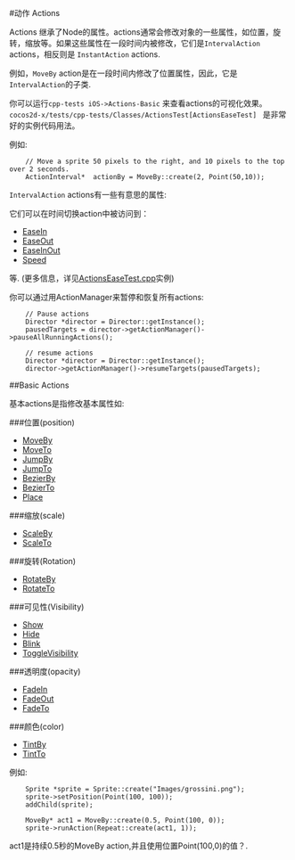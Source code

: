 #动作 Actions

Actions 继承了Node的属性。actions通常会修改对象的一些属性，如位置，旋转，缩放等。如果这些属性在一段时间内被修改，它们是`IntervalAction` actions，相反则是 `InstantAction` actions.

例如，`MoveBy` action是在一段时间内修改了位置属性，因此，它是`IntervalAction`的子类.

你可以运行`cpp-tests iOS->Actions-Basic` 来查看actions的可视化效果。`cocos2d-x/tests/cpp-tests/Classes/ActionsTest[ActionsEaseTest] ` 是非常好的实例代码用法。

例如:

```
    // Move a sprite 50 pixels to the right, and 10 pixels to the top over 2 seconds.
    ActionInterval*  actionBy = MoveBy::create(2, Point(50,10));
```
`IntervalAction` actions有一些有意思的属性:

它们可以在时间切换action中被访问到：

* [EaseIn](http://www.cocos2d-x.org/reference/native-cpp/V3.0rc1/dd/dde/classcocos2d_1_1_ease_in.html)
* [EaseOut](http://www.cocos2d-x.org/reference/native-cpp/V3.0rc1/da/d63/classcocos2d_1_1_ease_out.html)
* [EaseInOut](http://www.cocos2d-x.org/reference/native-cpp/V3.0rc1/da/d63/classcocos2d_1_1_ease_out.html)
* [Speed](http://www.cocos2d-x.org/reference/native-cpp/V3.0rc1/d7/d5e/classcocos2d_1_1_speed.html)

等. (更多信息，详见[ActionsEaseTest.cpp](https://github.com/cocos2d/cocos2d-x/blob/v3/tests/cpp-tests/Classes/ActionsTest/ActionsTest.cpp)实例)

你可以通过用ActionManager来暂停和恢复所有actions:

```
    // Pause actions
    Director *director = Director::getInstance();
    pausedTargets = director->getActionManager()->pauseAllRunningActions();

    // resume actions
    Director *director = Director::getInstance();
    director->getActionManager()->resumeTargets(pausedTargets);
```

##Basic Actions

基本actions是指修改基本属性如:

###位置(position)

* [MoveBy](http://www.cocos2d-x.org/reference/native-cpp/V3.0rc1/d6/d7c/classcocos2d_1_1_move_by.html)
* [MoveTo](http://www.cocos2d-x.org/reference/native-cpp/V3.0rc1/de/d42/classcocos2d_1_1_move_to.html)
* [JumpBy](http://www.cocos2d-x.org/reference/native-cpp/V3.0rc1/de/d21/classcocos2d_1_1_jump_by.html)
* [JumpTo](http://www.cocos2d-x.org/reference/native-cpp/V3.0rc1/dd/d7b/classcocos2d_1_1_jump_to.html)
* [BezierBy](http://www.cocos2d-x.org/reference/native-cpp/V3.0rc1/d1/df4/classcocos2d_1_1_bezier_by.html)
* [BezierTo](http://www.cocos2d-x.org/reference/native-cpp/V3.0rc1/da/dac/classcocos2d_1_1_bezier_to.html)
* [Place](http://www.cocos2d-x.org/reference/native-cpp/V3.0rc1/de/ddd/classcocos2d_1_1_place.html)


###缩放(scale)

* [ScaleBy](http://www.cocos2d-x.org/reference/native-cpp/V3.0rc1/df/d00/classcocos2d_1_1_scale_by.html)
* [ScaleTo](http://www.cocos2d-x.org/reference/native-cpp/V3.0rc1/d6/d06/classcocos2d_1_1_scale_to.html)



###旋转(Rotation)

* [RotateBy](http://www.cocos2d-x.org/reference/native-cpp/V3.0rc1/d0/d28/classcocos2d_1_1_rotate_by.html)
* [RotateTo](http://www.cocos2d-x.org/reference/native-cpp/V3.0rc1/d0/d71/classcocos2d_1_1_rotate_to.html)



###可见性(Visibility)

* [Show](http://www.cocos2d-x.org/reference/native-cpp/V3.0rc1/d0/df4/classcocos2d_1_1_show.html)
* [Hide](http://www.cocos2d-x.org/reference/native-cpp/V3.0rc1/db/dd2/classcocos2d_1_1_hide.html)
* [Blink](http://www.cocos2d-x.org/reference/native-cpp/V3.0rc1/db/dc3/classcocos2d_1_1_blink.html)
* [ToggleVisibility](http://www.cocos2d-x.org/reference/native-cpp/V3.0rc1/db/d66/classcocos2d_1_1_toggle_visibility.html)



###透明度(opacity)

* [FadeIn](http://www.cocos2d-x.org/reference/native-cpp/V3.0rc1/d0/d0a/classcocos2d_1_1_fade_in.html)
* [FadeOut](http://www.cocos2d-x.org/reference/native-cpp/V3.0rc1/dd/d49/classcocos2d_1_1_fade_out.html)
* [FadeTo](http://www.cocos2d-x.org/reference/native-cpp/V3.0rc1/d9/de6/classcocos2d_1_1_fade_to.html)



###颜色(color)

* [TintBy](http://www.cocos2d-x.org/reference/native-cpp/V3.0rc1/d2/d6b/classcocos2d_1_1_tint_by.html)
* [TintTo](http://www.cocos2d-x.org/reference/native-cpp/V3.0rc1/dd/df2/classcocos2d_1_1_tint_to.html)

例如:

```
    Sprite *sprite = Sprite::create("Images/grossini.png");
    sprite->setPosition(Point(100, 100));
    addChild(sprite);

    MoveBy* act1 = MoveBy::create(0.5, Point(100, 0));
    sprite->runAction(Repeat::create(act1, 1));
```

act1是持续0.5秒的MoveBy action,并且使用位置Point(100,0)的值？.

